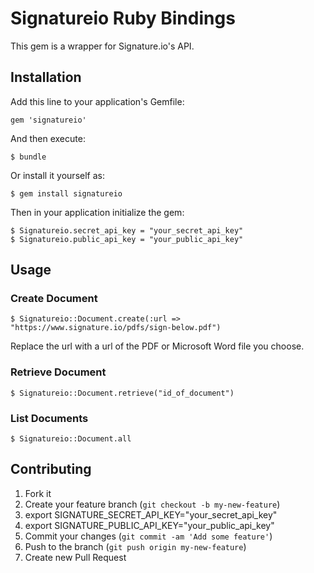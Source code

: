 # Signatureio Ruby Bindings

This gem is a wrapper for Signature.io's API.

## Installation

Add this line to your application's Gemfile:

    gem 'signatureio'

And then execute:

    $ bundle

Or install it yourself as:

    $ gem install signatureio

Then in your application initialize the gem:

    $ Signatureio.secret_api_key = "your_secret_api_key"
    $ Signatureio.public_api_key = "your_public_api_key"

## Usage

### Create Document

    $ Signatureio::Document.create(:url => "https://www.signature.io/pdfs/sign-below.pdf")

Replace the url with a url of the PDF or Microsoft Word file you choose.

### Retrieve Document

    $ Signatureio::Document.retrieve("id_of_document")

### List Documents

    $ Signatureio::Document.all

## Contributing

1. Fork it
2. Create your feature branch (`git checkout -b my-new-feature`)
3. export SIGNATURE_SECRET_API_KEY="your_secret_api_key"
4. export SIGNATURE_PUBLIC_API_KEY="your_public_api_key"
5. Commit your changes (`git commit -am 'Add some feature'`)
6. Push to the branch (`git push origin my-new-feature`)
7. Create new Pull Request
